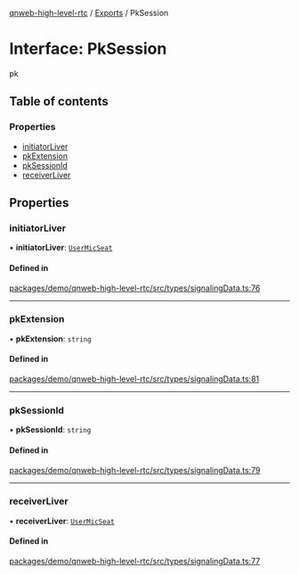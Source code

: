 [qnweb-high-level-rtc](../README.md) / [Exports](../modules.md) / PkSession

# Interface: PkSession

pk

## Table of contents

### Properties

- [initiatorLiver](PkSession.md#initiatorliver)
- [pkExtension](PkSession.md#pkextension)
- [pkSessionId](PkSession.md#pksessionid)
- [receiverLiver](PkSession.md#receiverliver)

## Properties

### initiatorLiver

• **initiatorLiver**: [`UserMicSeat`](UserMicSeat.md)

#### Defined in

[packages/demo/qnweb-high-level-rtc/src/types/signalingData.ts:76](https://github.com/Spencer17x/solutions/blob/84e2f808/Frontend/front-end-solutions/packages/demo/qnweb-high-level-rtc/src/types/signalingData.ts#L76)

___

### pkExtension

• **pkExtension**: `string`

#### Defined in

[packages/demo/qnweb-high-level-rtc/src/types/signalingData.ts:81](https://github.com/Spencer17x/solutions/blob/84e2f808/Frontend/front-end-solutions/packages/demo/qnweb-high-level-rtc/src/types/signalingData.ts#L81)

___

### pkSessionId

• **pkSessionId**: `string`

#### Defined in

[packages/demo/qnweb-high-level-rtc/src/types/signalingData.ts:79](https://github.com/Spencer17x/solutions/blob/84e2f808/Frontend/front-end-solutions/packages/demo/qnweb-high-level-rtc/src/types/signalingData.ts#L79)

___

### receiverLiver

• **receiverLiver**: [`UserMicSeat`](UserMicSeat.md)

#### Defined in

[packages/demo/qnweb-high-level-rtc/src/types/signalingData.ts:77](https://github.com/Spencer17x/solutions/blob/84e2f808/Frontend/front-end-solutions/packages/demo/qnweb-high-level-rtc/src/types/signalingData.ts#L77)
